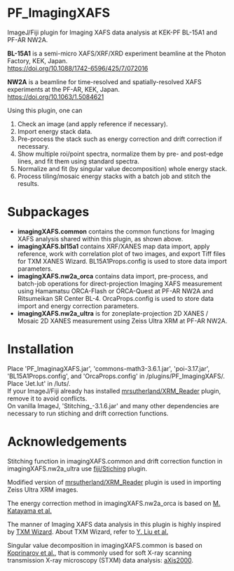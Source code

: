 # PF_ImagingXAFS
ImageJ/Fiji plugin for Imaging XAFS data analysis at KEK-PF BL-15A1 and PF-AR NW2A.

**BL-15A1** is a semi-micro XAFS/XRF/XRD experiment beamline at the Photon Factory, KEK, Japan.  
<https://doi.org/10.1088/1742-6596/425/7/072016>

**NW2A** is a beamline for time-resolved and spatially-resolved XAFS experiments at the PF-AR, KEK, Japan.  
<https://doi.org/10.1063/1.5084621>

Using this plugin, one can  
1. Check an image (and apply reference if necessary).
1. Import energy stack data.
1. Pre-process the stack such as energy correction and drift correction if necessary.
1. Show multiple roi/point spectra, normalize them by pre- and post-edge lines, and fit them using standard spectra.
1. Normalize and fit (by singular value decomposition) whole energy stack.  
1. Process tiling/mosaic energy stacks with a batch job and stitch the results.

# Subpackages
- **imagingXAFS.common** contains the common functions for Imaging XAFS analysis shared within this plugin, as shown above.
- **imagingXAFS.bl15a1** contains XRF/XANES map data import, apply reference, work with correlation plot of two images, and export Tiff files for TXM XANES Wizard.
BL15A1Props.config is used to store data import parameters.
- **imagingXAFS.nw2a_orca** contains data import, pre-process, and batch-job operations for direct-projection Imaging XAFS measurement using Hamamatsu ORCA-Flash or ORCA-Quest at PF-AR NW2A and Ritsumeikan SR Center BL-4.
OrcaProps.config is used to store data import and energy correction parameters.
- **imagingXAFS.nw2a_ultra** is for zoneplate-projection 2D XANES / Mosaic 2D XANES measurement using Zeiss Ultra XRM at PF-AR NW2A.

# Installation
Place 'PF_ImaginagXAFS.jar', 'commons-math3-3.6.1.jar', 'poi-3.17.jar', 'BL15A1Props.config', and 'OrcaProps.config' in /plugins/PF_ImagingXAFS/.  
Place 'Jet.lut' in /luts/.  
If your ImageJ/Fiji already has installed [mrsutherland/XRM_Reader](https://github.com/mrsutherland/XRM_Reader "mrsutherland/XRM_Reader: ImageJ plugin to read xrm files.") 
plugin, remove it to avoid conflicts.  
On vanilla ImageJ, 'Stitching_-3.1.6.jar' and many other dependencies are necessary to run stiching and drift correction functions.

# Acknowledgements
Stitching function in imagingXAFS.common and drift correction function in imagingXAFS.nw2a_ultra use 
[fiji/Stiching](https://github.com/fiji/Stitching "fiji/Stitching: Fiji's Stitching plugins reconstruct big images from tiled input images.") 
plugin.

Modified version of [mrsutherland/XRM_Reader](https://github.com/mrsutherland/XRM_Reader "mrsutherland/XRM_Reader: ImageJ plugin to read xrm files.")
plugin is used in importing Zeiss Ultra XRM images.

The energy correction method in imagingXAFS.nw2a_orca is based on 
[M. Katayama et al.](https://doi.org/10.1107/S0909049512028282 "M. Katayama et al., J. Synchrotron Rad. 19, 717 (2012).")

The manner of Imaging XAFS data analysis in this plugin is highly inspired by 
[TXM Wizard](https://sourceforge.net/projects/txm-wizard/ "TXM-Wizard download | SourceForge.net"). 
About TXM Wizard, refer to [Y. Liu et al.](https://doi.org/10.1107/S0909049511049144 "Y. Liu et al., J. Synchrotron Rad. 19, 281 (2012).")

Singular value decomposition in imagingXAFS.common is based on [Koprinarov et al.](https://doi.org/10.1021/jp013281l "I. N. Koprinarov et al., J. Phys. Chem. B 106, 5358 (2002)."),
that is commonly used for soft X-ray scanning transmission X-ray microscopy (STXM) data analysis: 
[aXis2000](http://unicorn.chemistry.mcmaster.ca/axis/aXis2000.html "aXis2000 source").
